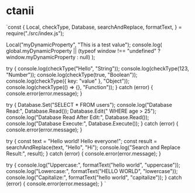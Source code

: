 # ctanii

`const {
  Local,
  checkType,
  Database,
  searchAndReplace,
  formatText,
} = require("./src/index.js");

Local("myDynamicProperty", "This is a test value");
console.log(
  global.myDynamicProperty ||
    (typeof window !== "undefined" ? window.myDynamicProperty : null)
);

try {
  console.log(checkType("Hello", "String"));
  console.log(checkType(123, "Number"));
  console.log(checkType(true, "Boolean"));
  console.log(checkType({ key: "value" }, "Object"));
  console.log(checkType(() => {}, "Function"));
} catch (error) {
  console.error(error.message);
}

try {
  Database.Set("SELECT * FROM users");
  console.log("Database Read:", Database.Read());
  Database.Edit(" WHERE age > 25");
  console.log("Database Read After Edit:", Database.Read());
  console.log("Database Execute:", Database.Execute());
} catch (error) {
  console.error(error.message);
}

try {
  const text = "Hello world! Hello everyone!";
  const result = searchAndReplace(text, "Hello", "Hi");
  console.log("Search and Replace Result:", result);
} catch (error) {
  console.error(error.message);
}

try {
  console.log("Uppercase:", formatText("hello world", "uppercase"));
  console.log("Lowercase:", formatText("HELLO WORLD", "lowercase"));
  console.log("Capitalize:", formatText("hello world", "capitalize"));
} catch (error) {
  console.error(error.message);
}
`